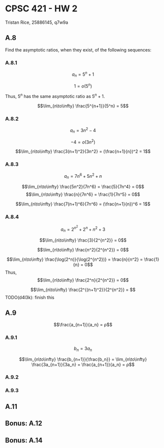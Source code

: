 # CPSC 421 - HW 2
Tristan Rice, 25886145, q7w9a

## A.8

Find the asymptotic ratios, when they exist, of the following sequences:

### A.8.1

$$a_n = 5^n + 1$$

$$1 = o(5^n)$$

Thus, $5^n$ has the same asymptotic ratio as $5^n+1$.

$$\lim_{n\to\infty} \frac{5^{n+1}}{5^n} = 5$$

### A.8.2

$$a_n=3n^2-4$$

$$-4 = o(3n^2)$$

$$\lim_{n\to\infty} \frac{3(n+1)^2}{3n^2} = (\frac{n+1}{n})^2 = 1$$

### A.8.3

$$a_n=7n^6+5n^2+n$$

$$\lim_{n\to\infty} \frac{5n^2}{7n^6} = \frac{5}{7n^4} = 0$$
$$\lim_{n\to\infty} \frac{n}{7n^6} = \frac{1}{7n^5} = 0$$

$$\lim_{n\to\infty} \frac{7(n+1)^6}{7n^6} = (\frac{n+1}{n})^6 = 1$$

### A.8.4

$$a_n=2^{n^2}+2^n+n^2+3$$

$$\lim_{n\to\infty} \frac{3}{2^{n^2}} = 0$$

$$\lim_{n\to\infty} \frac{n^2}{2^{n^2}} = 0$$

$$\lim_{n\to\infty} \frac{\log(2^n)}{\log(2^{n^2})}
= \frac{n}{n^2}  = \frac{1}{n} = 0$$
Thus,
$$\lim_{n\to\infty} \frac{2^n}{2^{n^2}} = 0$$

$$\lim_{n\to\infty} \frac{2^{(n+1)^2}}{2^{n^2}}
= $$
TODO(d4l3k): finish this

## A.9

$$\frac{a_{n+1}}{a_n} = ρ$$

### A.9.1

$$b_n = 3a_n$$

$$\lim_{n\to\infty} \frac{b_{n+1}}{\frac{b_n}} =
\lim_{n\to\infty} \frac{3a_{n+1}}{3a_n} = \frac{a_{n+1}}{a_n} = ρ$$

### A.9.2

### A.9.3

## A.11

## Bonus: A.12

## Bonus: A.14
